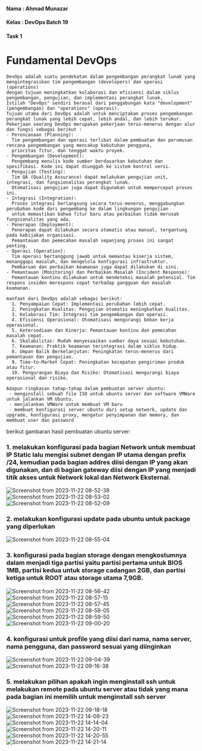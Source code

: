 #### Nama : Ahmad Munazar
#### Kelas : DevOps Batch 19
#### Task 1

# Fundamental DevOps
```
DevOps adalah suatu pendekatan dalam pengembangan perangkat lunak yang mengintegrasikan tim pengembangan (developers) dan operasi (operations) 
dengan tujuan meningkatkan kolaborasi dan efisiensi dalam siklus pengembangan, pengujian, dan implementasi perangkat lunak. 
Istilah "DevOps" sendiri berasal dari penggabungan kata "development" (pengembangan) dan "operations" (operasi).
Tujuan utama dari DevOps adalah untuk menciptakan proses pengembangan perangkat lunak yang lebih cepat, lebih andal, dan lebih terukur.
Pekerjaan seorang DevOps merupakan pekerjaan terus-menerus dengan alur dan fungsi sebagai berikut :
- Perencanaan (Planning):
  Tim pengembangan dan operasi terlibat dalam pembuatan dan perumusan rencana pengembangan yang mencakup kebutuhan pengguna, 
  prioritas fitur, dan tenggat waktu proyek.
- Pengembangan (Development):
  Pengembang menulis kode sumber berdasarkan kebutuhan dan spesifikasi. Kode ini dapat diunggah ke sistem kontrol versi.
- Pengujian (Testing):
  Tim QA (Quality Assurance) dapat melakukan pengujian unit, integrasi, dan fungsionalitas perangkat lunak. 
  Otomatisasi pengujian juga dapat digunakan untuk mempercepat proses ini.
- Integrasi (Integration):
  Proses integrasi berlangsung secara terus-menerus, menggabungkan perubahan kode dari pengembang ke dalam lingkungan pengujian
  untuk memastikan bahwa fitur baru atau perbaikan tidak merusak fungsionalitas yang ada.
- Penerapan (Deployment):
  Penerapan dapat dilakukan secara otomatis atau manual, tergantung pada kebijakan organisasi. 
  Pemantauan dan pemecahan masalah sepanjang proses ini sangat penting.
- Operasi (Operation):
  Tim operasi bertanggung jawab untuk memantau kinerja sistem, menanggapi masalah, dan mengelola konfigurasi infrastruktur.
  Pembaruan dan perbaikan keamanan juga dapat dilakukan di sini.
- Pemantauan (Monitoring) dan Perbaikan Masalah (Incident Response):
  Pemantauan kontinu dilakukan untuk mendeteksi masalah potensial. Tim respons insiden merespons cepat terhadap gangguan dan masalah keamanan.
```
```
manfaat dari DevOps adalah sebagai berikut:
  1. Penyampaian Cepat: Implementasi perubahan lebih cepat.
  2. Peningkatan Kualitas: Pengujian otomatis meningkatkan kualitas.
  3. Kolaborasi Tim: Integrasi tim pengembangan dan operasi.
  4. Efisiensi Operasional: Otomatisasi mengurangi beban kerja operasional.
  5. Ketersediaan dan Kinerja: Pemantauan kontinu dan pemecahan masalah cepat.
  6. Skalabilitas: Mudah menyesuaikan sumber daya sesuai kebutuhan.
  7. Keamanan: Praktik keamanan terintegrasi dalam siklus hidup.
  8. Umpan Balik Berkelanjutan: Peningkatan terus-menerus dari pemantauan dan pengujian.
  9. Time-to-Market Cepat: Peningkatan kecepatan pengiriman produk atau fitur.
  10. Pengurangan Biaya dan Risiko: Otomatisasi mengurangi biaya operasional dan risiko.
```
```
Adapun ringkasan tahap-tahap dalam pembuatan server ubuntu:
 - menginstall sebuah file ISO untuk ubuntu server dan software VMWare untuk jalankan VM Ubuntu.
 - menjalankan VMWare untuk membuat VM baru
 - membuat konfigurasi server ubuntu dari setup network, update dan upgrade, konfigurasi proxy, mengatur penyimpanan dan memory, dan membuat user dan password
```
berikut gambaran hasil pembuatan ubuntu server:
### 1. melakukan konfigurasi pada bagian Network untuk membuat IP Static lalu mengisi subnet dengan IP utama dengan prefix /24, kemudian pada bagian addres diisi dengan IP yang akan digunakan, dan di bagian gateway diisi dengan IP yang menjadi titik akses untuk Network lokal dan Network Eksternal.  
![Screenshot from 2023-11-22 08-52-38](https://github.com/Muna-020/DEVOPS-BATCH-19/assets/74352384/7ce41924-def4-4f2a-b1c3-34a3e64c47d7)
![Screenshot from 2023-11-22 08-53-02](https://github.com/Muna-020/DEVOPS-BATCH-19/assets/74352384/4dc53020-2f57-440a-a180-b21a6c6247bc)
![Screenshot from 2023-11-22 08-52-09](https://github.com/Muna-020/DEVOPS-BATCH-19/assets/74352384/d25e86af-73a6-4300-955a-1b4e37dd0a29)
### 2. melakukan konfigurasi update pada ubuntu untuk package yang diperlukan
![Screenshot from 2023-11-22 08-55-04](https://github.com/Muna-020/DEVOPS-BATCH-19/assets/74352384/f1b9b39c-1d76-4295-badb-2c25dd3edc21)
### 3. konfigurasi pada bagian storage dengan mengkostumnya dalam menjadi tiga partisi yaitu partisi pertama untuk BIOS 1MB, partisi kedua untuk storage cadangan 2GB, dan partisi ketiga untuk ROOT atau storage utama 7,9GB.
![Screenshot from 2023-11-22 08-56-42](https://github.com/Muna-020/DEVOPS-BATCH-19/assets/74352384/807f198e-62ab-4ef3-9cf7-10e8e019d08f)
![Screenshot from 2023-11-22 08-57-15](https://github.com/Muna-020/DEVOPS-BATCH-19/assets/74352384/6239ddfa-53b4-4b07-b584-316358a03bcf)
![Screenshot from 2023-11-22 08-57-45](https://github.com/Muna-020/DEVOPS-BATCH-19/assets/74352384/beeb5e9b-d534-486e-8e15-7de7cce28883)
![Screenshot from 2023-11-22 08-58-05](https://github.com/Muna-020/DEVOPS-BATCH-19/assets/74352384/1a50ed07-7a65-4236-a3fe-e2f22b587f62)
![Screenshot from 2023-11-22 08-59-50](https://github.com/Muna-020/DEVOPS-BATCH-19/assets/74352384/092591a6-5620-4837-bb07-ff0c70967b34)
![Screenshot from 2023-11-22 09-00-20](https://github.com/Muna-020/DEVOPS-BATCH-19/assets/74352384/9f553298-c172-49a1-85ce-2c8040431615)
### 4.  konfigurasi untuk profile yang diisi dari nama, nama server, nama pengguna, dan password sesuai yang diinginkan
![Screenshot from 2023-11-22 09-04-39](https://github.com/Muna-020/DEVOPS-BATCH-19/assets/74352384/06396d60-893e-477a-b809-e0e56d92b23c)
![Screenshot from 2023-11-22 09-16-38](https://github.com/Muna-020/DEVOPS-BATCH-19/assets/74352384/65ab0a2e-f6e7-4f39-bcc3-863ecac3bd4c)
### 5. melakukan pilihan apakah ingin menginstall ssh untuk melakukan remote pada ubuntu server atau tidak yang mana pada bagian ini memilih untuk menginstall ssh server
![Screenshot from 2023-11-22 09-18-18](https://github.com/Muna-020/DEVOPS-BATCH-19/assets/74352384/0e4d86f2-d6dd-4548-92a4-da94f82926ac)
![Screenshot from 2023-11-22 14-08-23](https://github.com/Muna-020/DEVOPS-BATCH-19/assets/74352384/8ab2c7c3-be87-4923-9df1-0fc80b58e540)
![Screenshot from 2023-11-22 14-14-04](https://github.com/Muna-020/DEVOPS-BATCH-19/assets/74352384/bdb0d81e-bfbf-4477-bccd-b67a02f1d24b)
![Screenshot from 2023-11-22 14-20-11](https://github.com/Muna-020/DEVOPS-BATCH-19/assets/74352384/40fcd6d6-083d-43bb-8384-5daee2ceef21)
![Screenshot from 2023-11-22 14-20-55](https://github.com/Muna-020/DEVOPS-BATCH-19/assets/74352384/d806fe5a-ecc2-432a-801d-010bfa06c4dc)
![Screenshot from 2023-11-22 14-21-14](https://github.com/Muna-020/DEVOPS-BATCH-19/assets/74352384/60753677-49f2-415b-b8f8-962787cac044)

